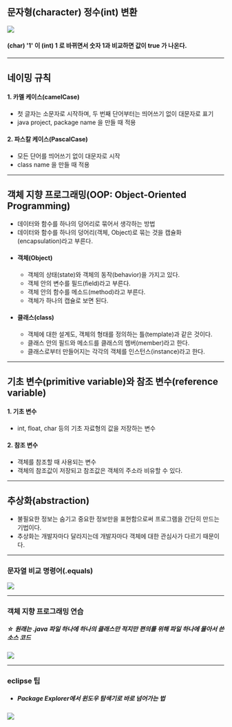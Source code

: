 ## 문자형(character) 정수(int) 변환

![](char%20을%20int%20로.jpg)
#### (char) '1' 이 (int) 1 로 바뀌면서 숫자 1과 비교하면 값이 true 가 나온다.

---
## 네이밍 규칙
#### 1. 카멜 케이스(camelCase)
- 첫 글자는 소문자로 시작하며, 두 번째 단어부터는 띄어쓰기 없이 대문자로 표기
- java project, package name 을 만들 때 적용

#### 2. 파스칼 케이스(PascalCase)
- 모든 단어를 띄어쓰기 없이 대문자로 시작
- class name 을 만들 때 적용

---
## 객체 지향 프로그래밍(OOP: Object-Oriented Programming)
- 데이터와 함수를 하나의 덩어리로 묶어서 생각하는 방법
- 데이터와 함수를 하나의 덩어리(객체, Object)로 묶는 것을 캡슐화(encapsulation)라고 부른다.
- #### 객체(Object)
	- 객체의 상태(state)와 객체의 동작(behavior)을 가지고 있다.
	- 객체 안의 변수를 필드(field)라고 부른다.
	- 객체 안의 함수를 메소드(method)라고 부른다.
	- 객체가 하나의 캡슐로 보면 된다.
- #### 클래스(class)
	- 객체에 대한 설계도, 객체의 형태를 정의하는 틀(template)과 같은 것이다.
	- 클래스 안의 필드와 메소드를 클래스의 멤버(member)라고 한다.
	- 클래스로부터 만들어지는 각각의 객체를 인스턴스(instance)라고 한다.

---
## 기초 변수(primitive variable)와 참조 변수(reference variable)
#### 1. 기초 변수
- int, float, char 등의 기초 자료형의 값을 저장하는 변수

#### 2. 참조 변수
- 객체를 참조할 때 사용되는 변수
- 객체의 참조값이 저장되고 참조값은 객체의 주소라 비유할 수 있다.

---
## 추상화(abstraction)
- 불필요한 정보는 숨기고 중요한 정보만을 표현함으로써 프로그램을 간단히 만드는 기법이다.
- 추상화는 개발자마다 달라지는데 개발자마다 객체에 대한 관심사가 다르기 때문이다.

---

### 문자열 비교 명령어(.equals)

![](equals.jpg)

---
### 객체 지향 프로그래밍 연습
##### ☆ 원래는 .java 파일 하나에 하나의 클래스만 적지만 편의를 위해 파일 하나에 몰아서 쓴 소스 코드

![](object.jpg)

---
### eclipse 팁
- ##### Package Explorer에서 윈도우 탐색기로 바로 넘어가는 법

![](eclipse%20tip1111.jpg)